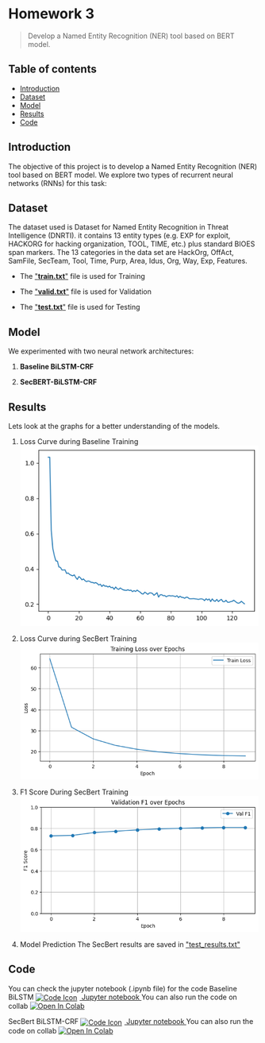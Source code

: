 # Homework 3
> Develop a Named Entity Recognition (NER) tool based on BERT model.

## Table of contents
* [Introduction](#Introduction)
* [Dataset](#Dataset)
* [Model](#Model)
*  [Results](#Results)
* [Code](#Code)

## Introduction

The objective of this project is to develop a Named Entity Recognition (NER) tool based on BERT model. We explore two types of recurrent neural networks (RNNs) for this task:



## Dataset
The dataset used is Dataset for Named Entity Recognition in Threat Intelligence (DNRTI). it contains 13 entity types (e.g. EXP for exploit, HACKORG for hacking organization, TOOL, TIME, etc.) plus standard BIOES span markers.
The 13 categories in the data set are HackOrg, OffAct, SamFile, SecTeam, Tool, Time, Purp, Area, Idus, Org, Way, Exp, Features.

 - The <a
   href="https://github.com/Lonelypheonix/Recurrent_Neural_Network-NYCU/tree/main/Homework-3/Secbert-Pretrained/data/train.txt"
   target="_blank">"**train.txt**"</a>  file is used for Training  
   
 - The <a
   href="https://github.com/Lonelypheonix/Recurrent_Neural_Network-NYCU/tree/main/Homework-3/Secbert-Pretrained/data/valid.txt"
   target="_blank">"**valid.txt**"</a>  file is used for Validation
 - The <a
   href="https://github.com/Lonelypheonix/Recurrent_Neural_Network-NYCU/tree/main/Homework-3/Secbert-Pretrained/data/test.txt"
   target="_blank">"**test.txt**"</a>  file is used for Testing

## Model

We experimented with two neural network architectures:

1.  **Baseline BiLSTM-CRF**

2.  **SecBERT-BiLSTM-CRF**



## Results

Lets look at the graphs for a better understanding of the models.

1.  Loss Curve during Baseline Training 
![Baselineloss](https://github.com/Lonelypheonix/Recurrent_Neural_Network-NYCU/blob/main/Homework-3/images/Baseline%20loss.png)

2. Loss Curve during SecBert Training 
![SecbertLoss](https://github.com/Lonelypheonix/Recurrent_Neural_Network-NYCU/blob/main/Homework-3/images/secbert%20loss.png)

3. F1 Score During SecBert Training 
![F1](https://github.com/Lonelypheonix/Recurrent_Neural_Network-NYCU/blob/main/Homework-3/images/secbert%20f1.png)

4. Model Prediction 
The SecBert results are saved in <a href="https://github.com/Lonelypheonix/Recurrent_Neural_Network-NYCU/blob/main/Homework-3/Secbert-Pretrained/model_output/test_results.txt" target="_blank"> "test_results.txt" </a> 

## Code 
You can check the jupyter notebook (.ipynb file) for the code
Baseline BiLSTM
<a href="https://github.com/Lonelypheonix/Recurrent_Neural_Network-NYCU/blob/main/Homework-3/Baseline/baseline.ipynb" target="_blank">
  <img 
    src="https://cdn-icons-png.flaticon.com/512/10817/10817310.png" 
    alt="Code Icon" 
    width="20"
    style="vertical-align: middle; margin-right: 5px;"
  />  Jupyter notebook
</a>
You can also run the code on collab 
<a target="_blank" href="https://colab.research.google.com/github/Lonelypheonix/Recurrent_Neural_Network-NYCU/blob/main/Homework-3/Baseline/baseline.ipynb">
  <img src="https://colab.research.google.com/assets/colab-badge.svg" alt="Open In Colab"/>
</a>

SecBert BiLSTM-CRF
<a href="https://github.com/Lonelypheonix/Recurrent_Neural_Network-NYCU/blob/main/Homework-3/Secbert-Pretrained/Secbert-Pretrained.ipynb" target="_blank">
  <img 
    src="https://cdn-icons-png.flaticon.com/512/10817/10817310.png" 
    alt="Code Icon" 
    width="20"
    style="vertical-align: middle; margin-right: 5px;"
  />  Jupyter notebook
</a>
You can also run the code on collab 
<a target="_blank" href="https://colab.research.google.com/github/Lonelypheonix/Recurrent_Neural_Network-NYCU/blob/main/Homework-3/Secbert-Pretrained/Secbert-Pretrained.ipynb">
  <img src="https://colab.research.google.com/assets/colab-badge.svg" alt="Open In Colab"/>
</a>

